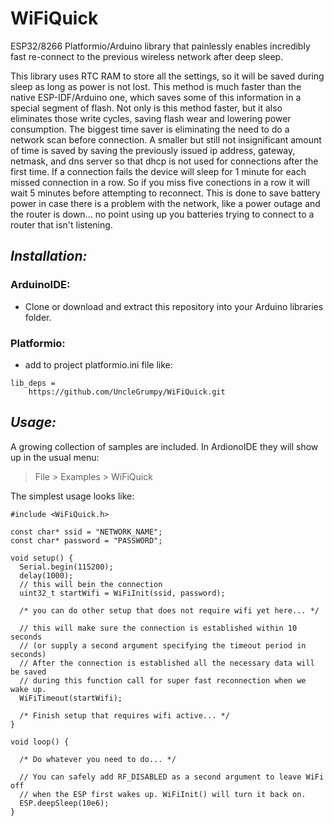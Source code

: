 # WiFiQuick
ESP32/8266 Platformio/Arduino library that painlessly enables incredibly fast re-connect to the previous wireless network after deep sleep.

This library uses RTC RAM to store all the settings, so it will be saved during sleep as long as power is not lost. This method is much faster than the native ESP-IDF/Arduino one, which saves some of this information in a special segment of flash. Not only is this method faster, but it also eliminates those write cycles, saving flash wear and lowering power consumption.  The biggest time saver is eliminating the need to do a network scan before connection.  A smaller but still not insignificant amount of time is saved by saving the previously issued ip address, gateway, netmask, and dns server so that dhcp is not used for connections after the first time.  If a connection fails the device will sleep for 1 minute for each missed connection in a row.  So if you miss five conections in a row it will wait 5 minutes before attempting to reconnect. This is done to save battery power in case there is a problem with the network, like a power outage and the router is down... no point using up you batteries trying to connect to a router that isn't listening.

## *Installation:*
### ArduinoIDE:
* Clone or download and extract this repository into your Arduino libraries folder.
### Platformio:
* add to project platformio.ini file like:
```
lib_deps = 
	https://github.com/UncleGrumpy/WiFiQuick.git
```

## *Usage:*
A growing collection of samples are included. In ArdionoIDE they will show up in the usual menu:
> File > Examples > WiFiQuick 

The simplest usage looks like:
```
#include <WiFiQuick.h>

const char* ssid = "NETWORK_NAME";
const char* password = "PASSWORD";

void setup() {
  Serial.begin(115200);
  delay(1000);
  // this will bein the connection
  uint32_t startWifi = WiFiInit(ssid, password);

  /* you can do other setup that does not require wifi yet here... */

  // this will make sure the connection is established within 10 seconds
  // (or supply a second argument specifying the timeout period in seconds)
  // After the connection is established all the necessary data will be saved
  // during this function call for super fast reconnection when we wake up.
  WiFiTimeout(startWifi);
  
  /* Finish setup that requires wifi active... */
}

void loop() {

  /* Do whatever you need to do... */

  // You can safely add RF_DISABLED as a second argument to leave WiFi off
  // when the ESP first wakes up. WiFiInit() will turn it back on.
  ESP.deepSleep(10e6);
}
```

